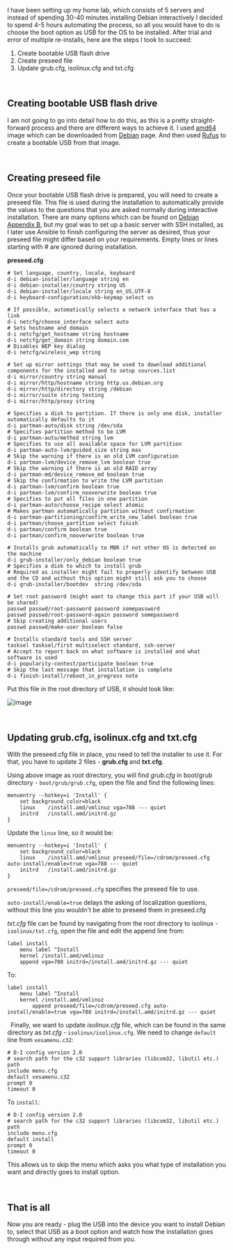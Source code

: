 I have been setting up my home lab, which consists of 5 servers and instead of spending 30-40 minutes installing Debian interactively I decided to spend 4-5 hours automating the process, so all you would have to do is choose the boot option as USB for the OS to be installed. After trial and error of multiple re-installs, here are the steps I took to succeed:

1. Create bootable USB flash drive
2. Create preseed file
3. Update grub.cfg, isolinux.cfg and txt.cfg

&nbsp;
## Creating bootable USB flash drive
I am not going to go into detail how to do this, as this is a pretty straight-forward process and there are different ways to achieve it. I used [amd64](https://cdimage.debian.org/debian-cd/current/amd64/iso-cd/debian-11.4.0-amd64-netinst.iso) image which can be downloaded from [Debian](https://www.debian.org/distrib/netinst) page. And then used [Rufus](https://rufus.ie/en/) to create a bootable USB from that image.

&nbsp;
## Creating preseed file
Once your bootable USB flash drive is prepared, you will need to create a preseed file. This file is used during the installation to automatically provide the values to the questions that you are asked normally during interactive installation. There are many options which can be found on [Debian Appendix B](https://www.debian.org/releases/stable/s390x/apbs04.en.html), but my goal was to set up a basic server with SSH installed, as I later use Ansible to finish configuring the server as desired, thus your preseed file might differ based on your requirements. Empty lines or lines starting with # are ignored during installation. 

**preseed.cfg**
```
# Set language, country, locale, keyboard 
d-i debian-installer/language string en
d-i debian-installer/country string US
d-i debian-installer/locale string en_US.UTF-8
d-i keyboard-configuration/xkb-keymap select us

# If possible, automatically selects a network interface that has a link 
d-i netcfg/choose_interface select auto
# Sets hostname and domain
d-i netcfg/get_hostname string hostname
d-i netcfg/get_domain string domain.com
# Disables WEP key dialog
d-i netcfg/wireless_wep string

# Set up mirror settings that may be used to download additional components for the installed and to setup sources.list
d-i mirror/country string manual
d-i mirror/http/hostname string http.us.debian.org
d-i mirror/http/directory string /debian
d-i mirror/suite string testing
d-i mirror/http/proxy string

# Specifies a disk to partition. If there is only one disk, installer automatically defaults to it
d-i partman-auto/disk string /dev/sda
# Specifies partition method to be LVM
d-i partman-auto/method string lvm
# Specifies to use all available space for LVM partition
d-i partman-auto-lvm/guided_size string max
# Skip the warning if there is an old LVM configuration
d-i partman-lvm/device_remove_lvm boolean true
# Skip the warning if there is an old RAID array
d-i partman-md/device_remove_md boolean true
# Skip the confirmation to write the LVM partition
d-i partman-lvm/confirm boolean true
d-i partman-lvm/confirm_nooverwrite boolean true
# Specifies to put all files in one partition
d-i partman-auto/choose_recipe select atomic
# Makes partman automatically partition without confirmation
d-i partman-partitioning/confirm_write_new_label boolean true
d-i partman/choose_partition select finish
d-i partman/confirm boolean true
d-i partman/confirm_nooverwrite boolean true

# Installs grub automatically to MBR if not other OS is detected on the machine
d-i grub-installer/only_debian boolean true
# Specifies a disk to which to install grub
# Required as installer might fail to properly identify between USB and the CD and without this option might still ask you to choose
d-i grub-installer/bootdev  string /dev/sda

# Set root password (might want to change this part if your USB will be shared)
passwd passwd/root-password password somepassword
passwd passwd/root-password-again password somepassword
# Skip creating additional users
passwd passwd/make-user boolean false

# Installs standard tools and SSH server
tasksel tasksel/first multiselect standard, ssh-server
# Accept to report back on what software is installed and what software is used
d-i popularity-contest/participate boolean true
# Skip the last message that installation is complete
d-i finish-install/reboot_in_progress note
```

Put this file in the root directory of USB, it should look like:

![image](https://user-images.githubusercontent.com/78643754/183289755-05aab8f2-c8af-4fd6-9532-4598dc03c57c.png)

&nbsp;
## Updating grub.cfg, isolinux.cfg and txt.cfg
With the preseed.cfg file in place, you need to tell the installer to use it. For that, you have to update 2 files - **grub.cfg** and **txt.cfg**.

Using above image as root directory, you will find *grub.cfg* in boot/grub directory - `boot/grub/grub.cfg`, open the file and find the following lines:
```
menuentry --hotkey=i 'Install' {
    set background_color=black
    linux    /install.amd/vmlinuz vga=788 --- quiet 
    initrd   /install.amd/initrd.gz
}
```

Update the `linux` line, so it would be:
```
menuentry --hotkey=i 'Install' {
    set background_color=black
    linux    /install.amd/vmlinuz preseed/file=/cdrom/preseed.cfg auto-install/enable=true vga=788 --- quiet  
    initrd   /install.amd/initrd.gz
}
```

`preseed/file=/cdrom/preseed.cfg` specifies the preseed file to use.

`auto-install/enable=true` delays the asking of localization questions, without this line you wouldn't be able to preseed them in preseed.cfg


*txt.cfg* file can be found by navigating from the root directory to isolinux - `isolinux/txt.cfg`, open the file and edit the append line from:
```
label install
	menu label ^Install
	kernel /install.amd/vmlinuz
	append vga=788 initrd=/install.amd/initrd.gz --- quiet 
```

To:
```
label install
	menu label ^Install
	kernel /install.amd/vmlinuz
        append preseed/file=/cdrom/preseed.cfg auto-install/enable=true vga=788 initrd=/install.amd/initrd.gz --- quiet
```

&nbsp;
Finally, we want to update *isolinux.cfg* file, which can be found in the same directory as *txt.cfg* - `isolinux/isolinux.cfg`. We need to change `default` line from `vesamenu.c32`:
```
# D-I config version 2.0
# search path for the c32 support libraries (libcom32, libutil etc.)
path 
include menu.cfg
default vesamenu.c32
prompt 0
timeout 0
```

To `install`:
```
# D-I config version 2.0
# search path for the c32 support libraries (libcom32, libutil etc.)
path 
include menu.cfg
default install
prompt 0
timeout 0
```

This allows us to skip the menu which asks you what type of installation you want and directly goes to install option.

&nbsp;
## That is all
Now you are ready - plug the USB into the device you want to install Debian to, select that USB as a boot option and watch how the installation goes through without any input required from you.
